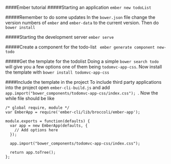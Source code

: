 ####Ember tutorial
#####Starting an application
```ember new todoList```

#####Remember to do some updates 
In the ```bower.json``` file change the version numbers of ```ember``` and ```ember-data``` to the current version. Then do ```bower install```

#####Starting the development server
```ember serve```

#####Create a component for the todo-list
``` ember generate component new-todo```

#####Get the template for the todolist
Doing a simple  ```bower search todo``` will give you a few options one of them being ```todomvc-app-css```. Now install the template with  ```bower install todomvc-app-css```

####Include the template in the project
To include third party applications into the project open ```ember-cli-build.js``` and add ```app.import("bower_components/todomvc-app-css/index.css"); ```. Now the while file should be like 

```
/* global require, module */
var EmberApp = require('ember-cli/lib/broccoli/ember-app');

module.exports = function(defaults) {
  var app = new EmberApp(defaults, {
    // Add options here
  });

  app.import("bower_components/todomvc-app-css/index.css");

  return app.toTree();
};
```

